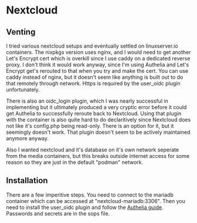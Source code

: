 # Nextcloud

## Venting

I tried various nextcloud setups and eventually settled on linuxserver.io containers. The nixpkgs version uses nginx,
and I would need to get another Let's Encrypt cert which is overkill since I use caddy on a dedicated reverse proxy.
I don't think it would work anyway, since I'm using Authelia and Let's Encrypt get's rerouted to that when you try
and make the cert. You can use caddy instead of nginx, but it doesn't seem like anything is built out to do that
remotely through network. Https is required by the user_oidc plugin unfortunately.

There is also an oidc_login plugin, which I was nearly successful in implementing but it ultimately produced a very
cryptic error before it could get Authelia to successfully reroute back to Nextcloud. Using that plugin with the
container is also quite hard to do declaritively since Nextcloud does not like it's config.php being read-only.
There is an option for it, but it seemingly doesn't work. That plugin doesn't seem to be actively maintained
anymore anyway.

Also I wanted nextcloud and it's database on it's own network seperate from the media containers, but this breaks
outside internet access for some reason so they are just in the default "podman" network.

## Installation

There are a few imperitive steps. You need to connect to the mariadb container which can be accessed at
"nextcloud-mariadb:3306". Then you need to install the user_oidc plugin and follow the
[Authelia guide](https://www.authelia.com/integration/openid-connect/nextcloud/). Passwords and secrets
are in the sops file.
